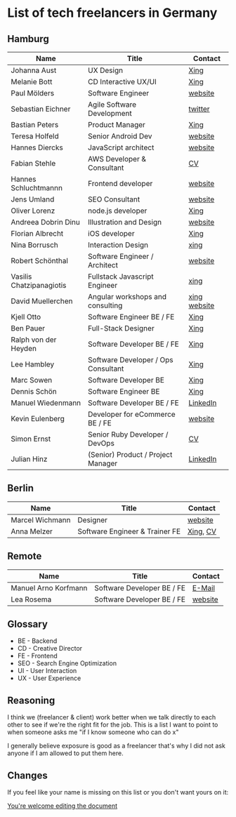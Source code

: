 # List of tech freelancers in Germany


## Hamburg

| Name                     | Title                               | Contact                         |
|--------------------------|-------------------------------------|--------------------------------------------------------------------------------------|
| Johanna Aust             | UX Design                           | [Xing](https://www.xing.com/profile/Johanna_Aust)                                    |
| Melanie Bott             | CD Interactive UX/UI                | [Xing](https://www.xing.com/profile/Melanie_Bott4)                                   |
| Paul Mölders             | Software Engineer                   | [website](https://www.p0wl.space/)                                                   |
| Sebastian Eichner        | Agile Software Development          | [twitter](https://twitter.com/stdout)                                                |
| Bastian Peters           | Product Manager                     | [Xing](https://www.xing.com/profile/Bastian_Peters10)                                |
| Teresa Holfeld           | Senior Android Dev                  | [website](https://teresaholfeld.com/)                                                |
| Hannes Diercks           | JavaScript architect                | [website](https://xiphe.github.io/)                                                  |
| Fabian Stehle            | AWS Developer & Consultant          | [CV](cv.fstehle.com)                                                                 |
| Hannes Schluchtmannn     | Frontend developer                  | [website](https://hannesschluchtmann.com/)                                           |
| Jens Umland              | SEO Consultant                      | [website](http://jumland.de/)                                                        |
| Oliver Lorenz            | node.js developer                   | [Xing](https://www.xing.com/profile/Oliver_Lorenz29/cv)                              |
| Andreea Dobrin Dinu      | Illustration and Design             | [website](http://summerkidworks.com/)                                                |
| Florian Albrecht         | iOS developer                       | [Xing](https://www.xing.com/profile/Florian_Albrecht10/cv)                           |
| Nina Borrusch            | Interaction Design                  | [xing](https://www.xing.com/profile/Nina_Borrusch/)                                  |
| Robert Schönthal         | Software Engineer / Architect       | [website](https://digitalkaoz.net)                                                   |
| Vasilis Chatzipanagiotis | Fullstack Javascript Engineer       | [xing](https://www.xing.com/profile/Vasilis_Chatzipanagiotis)                        |
| David Muellerchen        | Angular workshops and consulting    | [xing](https://www.xing.com/profile/David_Muellerchen) [website](https://webdave.de) |
| Kjell Otto               | Software Engineer BE / FE           | [Xing](https://www.xing.com/profile/Kjell_Otto/cv)                                   |
| Ben Pauer                | Full-Stack Designer                 | [Xing](https://www.xing.com/profile/Benjamin_Pauer/)                                 |
| Ralph von der Heyden     | Software Developer BE / FE          | [Xing](https://www.xing.com/profile/Ralph_vonderHeyden)                              |
| Lee Hambley              | Software Developer / Ops Consultant | [Xing](https://www.xing.com/profile/Lee_Hambley)                                     |
| Marc Sowen               | Software Developer BE               | [Xing](https://www.xing.com/profile/Marc_Sowen)                                      |
| Dennis Schön             | Software Engineer BE                | [Xing](https://www.xing.com/profile/DennisSchoen)                                    |
| Manuel Wiedenmann        | Software Developer BE / FE          | [LinkedIn](https://www.linkedin.com/in/manuel-wiedenmann/)                           
| Kevin Eulenberg          | Developer for eCommerce BE / FE  	 | [website](http://frontend.hamburg/) 
| Simon Ernst              | Senior Ruby Developer / DevOps      | [CV](https://simonernst.com/cv/)    
| Julian Hinz              | (Senior) Product / Project Manager  | [LinkedIn](https://www.linkedin.com/in/julian-hinz/)    


## Berlin

| Name                     | Title                               | Contact                                                  
|--------------------------|-------------------------------------|--------------------------------------------------------------------------------------|
| Marcel Wichmann             | Designer                           | [website](http://marcel.io/)  
| Anna Melzer             | Software Engineer & Trainer FE                         | [Xing](https://www.xing.com/profile/Anna_Melzer), [CV](https://stackoverflow.com/users/story/1554773) 

## Remote
| Name                     | Title                               | Contact                                                  
|--------------------------|-------------------------------------|--------------------------------------------------------------------------------------|
| Manuel Arno Korfmann     | Software Developer BE / FE  | [E-Mail](mailto:manu@korfmann.info)    
| Lea Rosema               | Software Developer BE / FE  | [website](https://terabaud.github.io) | [Xing](https://www.xing.com/profile/Lea_Rosema)

## Glossary

* BE - Backend
* CD - Creative Director
* FE - Frontend
* SEO - Search Engine Optimization
* UI - User Interaction
* UX - User Experience

## Reasoning

I think we (freelancer & client) work better when we talk directly to each other to see if we're the right fit for the job. This is a list I want to point to when someone asks me "if I know someone who can do x"

I generally believe exposure is good as a freelancer that's why I did not ask anyone if I am allowed to put them here.

## Changes

If you feel like your name is missing on this list or you don't want yours on it:

[You're welcome editing the document](https://github.com/lassediercks/list-of-tech-freelancers-in-hamburg/edit/master/readme.md)
